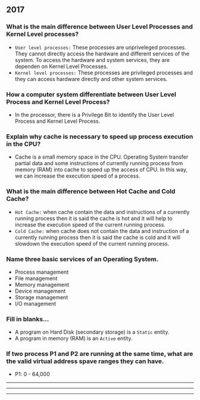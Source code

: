 ## 2017
### What is the main difference between User Level Processes and Kernel Level processes?
- `User level processes:` These processes are unpriveleged processes. They cannot directly access the hardware and different services of the system. To access the hardware and system services, they are dependen on Kernel Level Processes.
- `Kernel level processes:` These processes are privileged processes and they can access hardware directly and other system services.

### How a computer system differentiate between User Level Process and Kernel Level Process?
- In the processor, there is a Privilege Bit to identify the User Level Process and Kernel Level Process.

### Explain why cache is necessary to speed up process execution in the CPU?
- Cache is a small memory space in the CPU. Operating System transfer partial data and some instructions of currently running process from memory (RAM) into cache to speed up the access of CPU. In this way, we can increase the execution speed of a process.

### What is the main difference between Hot Cache and Cold Cache?
- `Hot Cache:` when cache contain the data and instructions of a currently running process then it is said the cache is hot and it will help to increase the execution speed of the current running process.
- `Cold Cache:` when cache does not contain the data and instruction of a currently running process then it is said the cache is cold and it will slowdown the execution speed of the current running process.

### Name three basic services of an Operating System.
- Process management
- File management
- Memory management
- Device management
- Storage management
- I/O management

### Fill in blanks...
- A program on Hard Disk (secondary storage) is a `Static` entity.
- A program in memory (RAM) is an `Active` entity.

### If two process P1 and P2 are running at the same time, what are the valid virtual address spave ranges they can have.
- P1: 0 - 64,000

--------------------------------------------------
--------------------------------------------------
--------------------------------------------------

